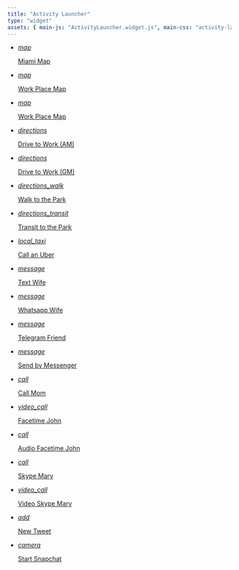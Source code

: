 ```yaml
---
title: "Activity Launcher"
type: "widget"
assets: { main-js: "ActivityLauncher.widget.js", main-css: "activity-launcher.widget.css" }
---
```


<link href="https://fonts.googleapis.com/icon?family=Material+Icons" rel="stylesheet" />
<div class="widget-activity-launcher__base" data-js-widget="ActivityLauncher">
  <ul>
    <li>
      <a href="https://maps.google.com/?q=Miami">
        <i class="material-icons">map</i>
            <p>Miami Map</p>
      </a>
    </li>
    <li>
      <a href="https://maps.google.com/?q=104+Market+St.+San+Francisco%2C+CA">
        <i class="material-icons">map</i>
            <p>Work Place Map</p>
      </a>
    </li>
    <li>
      <a href="https://maps.apple.com/?q=104+Market+St.+San+Francisco%2C+CA">
            <i class="material-icons">map</i>
            <p>Work Place Map</p>
        </a></li>
    <li><a href="https://maps.apple.com/?daddr=104+Market+St.+San+Francisco%2C+CA">
            <i class="material-icons">directions</i>
            <p>Drive to Work (AM)</p>
        </a></li>
    <li><a href="https://maps.google.com/?daddr=104+Market+St.+San+Francisco%2C+CA">
            <i class="material-icons">directions</i>
            <p>Drive to Work (GM)</p>
        </a></li>
    <li><a href="https://maps.google.com/?saddr=Big+Ben&daddr=Hyde+Park%2C+London&dirflg=w">
            <i class="material-icons">directions_walk</i>
            <p>Walk to the Park</p>
        </a></li>
    <li><a href="https://maps.apple.com/?saddr=Big+Ben&daddr=Hyde+Park%2C+London&dirflg=r">
            <i class="material-icons">directions_transit</i>
            <p>Transit to the Park</p>
        </a></li>
    <li><a href="https://m.uber.com/ul/?action=setPickup&pickup=my_location">
            <i class="material-icons">local_taxi</i>
            <p>Call an Uber</p>
        </a></li>
    <li><a href="sms:12345678?body=I%27m+late">
            <i class="material-icons">message</i>
            <p>Text Wife</p>
        </a></li>
    <li><a href="whatsapp://send?text=I%27m+late">
            <i class="material-icons">message</i>
            <p>Whatsapp Wife</p>
        </a></li>
    <li><a href="tg:msg?text=I%27m+late">
            <i class="material-icons">message</i>
            <p>Telegram Friend</p>
        </a></li>
    <li><a href="fb-messenger://share?link=http://">
            <i class="material-icons">message</i>
            <p>Send by Messenger</p>
        </a></li>
    <li><a href="tel:+541145454545">
            <i class="material-icons">call</i>
            <p>Call Mom</p>
        </a></li>
    <li><a href="facetime:user@domain.com">
            <i class="material-icons">video_call</i>
            <p>Facetime John</p>
        </a></li>
    <li><a href="facetime-audio:user@domain.com">
            <i class="material-icons">call</i>
            <p>Audio Facetime John</p>
        </a></li>
    <li><a href="skype:mary89?call">
            <i class="material-icons">call</i>
            <p>Skype Mary</p>
        </a></li>
    <li><a href="skype:mary89?call&video=true">
            <i class="material-icons">video_call</i>
            <p>Video Skype Mary</p>
        </a></li>
    <li><a href="https://twitter.com/intent/tweet">
            <i class="material-icons">add</i>
            <p>New Tweet</p>
        </a></li>
    <li><a href="snapchat://">
            <i class="material-icons">camera</i>
            <p>Start Snapchat</p>
        </a></li>
  </ul>
</div>
